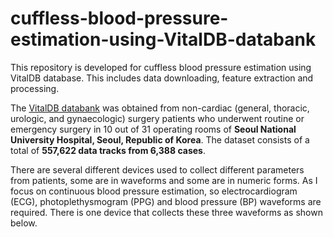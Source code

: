 # cuffless-blood-pressure-estimation-using-VitalDB-databank
This repository is developed for cuffless blood pressure estimation using VitalDB database. This includes data downloading, feature extraction and processing.

The [VitalDB databank](https://vitaldb.net/dataset/?query=overview&documentId=13qqajnNZzkN7NZ9aXnaQ-47NWy7kx-a6gbrcEsi-gak&sectionId=h.1fo5zknztqnw) was obtained from non-cardiac (general, thoracic, urologic, and gynaecologic) surgery patients who underwent routine or emergency surgery in 10 out of 31 operating rooms of **Seoul National University Hospital, Seoul, Republic of Korea**. The dataset consists of a total of **557,622 data tracks from 6,388 cases**.

There are several different devices used to collect different parameters from patients, some are in waveforms and some are in numeric forms. As I focus on continuous blood pressure estimation, so electrocardiogram (ECG), photoplethysmogram (PPG) and blood pressure (BP) waveforms are required. There is one device that collects these three waveforms as shown below. 
